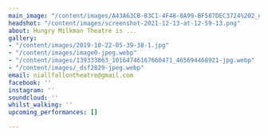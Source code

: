 ```yaml
---
main_image: "/content/images/A43A63CB-83C1-4F48-8A99-BF587DEC3724%202_edited_edited.jpg"
headshot: "/content/images/screenshot-2021-12-13-at-12-59-13.png"
about: Hungry Milkman Theatre is ...
gallery:
- "/content/images/2019-10-22-05-39-38-1.jpg"
- "/content/images/image0-jpeg.webp"
- "/content/images/139333863_10164746167660471_465694468921-jpg.webp"
- "/content/images/_dsf2829-jpeg.webp"
email: niallfallontheatre@gmail.com
facebook: ''
instagram: ''
soundcloud: ''
whilst_walking: ''
upcoming_performances: []

---
```

